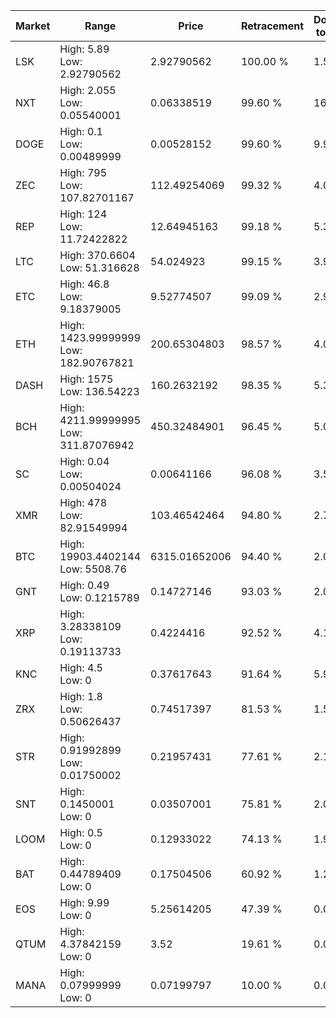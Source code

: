 | Market | Range | Price| Retracement | Doubles to 50% |
| --- | --- | --- | --- | --- |
| LSK | High: 5.89<br />Low: 2.92790562 | 2.92790562 | 100.00 % | 1.51 |
| NXT | High: 2.055<br />Low: 0.05540001 | 0.06338519 | 99.60 % | 16.65 |
| DOGE | High: 0.1<br />Low: 0.00489999 | 0.00528152 | 99.60 % | 9.93 |
| ZEC | High: 795<br />Low: 107.82701167 | 112.49254069 | 99.32 % | 4.01 |
| REP | High: 124<br />Low: 11.72422822 | 12.64945163 | 99.18 % | 5.36 |
| LTC | High: 370.6604<br />Low: 51.316628 | 54.024923 | 99.15 % | 3.91 |
| ETC | High: 46.8<br />Low: 9.18379005 | 9.52774507 | 99.09 % | 2.94 |
| ETH | High: 1423.99999999<br />Low: 182.90767821 | 200.65304803 | 98.57 % | 4.00 |
| DASH | High: 1575<br />Low: 136.54223 | 160.2632192 | 98.35 % | 5.34 |
| BCH | High: 4211.99999995<br />Low: 311.87076942 | 450.32484901 | 96.45 % | 5.02 |
| SC | High: 0.04<br />Low: 0.00504024 | 0.00641166 | 96.08 % | 3.51 |
| XMR | High: 478<br />Low: 82.91549994 | 103.46542464 | 94.80 % | 2.71 |
| BTC | High: 19903.4402144<br />Low: 5508.76 | 6315.01652006 | 94.40 % | 2.01 |
| GNT | High: 0.49<br />Low: 0.1215789 | 0.14727146 | 93.03 % | 2.08 |
| XRP | High: 3.28338109<br />Low: 0.19113733 | 0.4224416 | 92.52 % | 4.11 |
| KNC | High: 4.5<br />Low: 0 | 0.37617643 | 91.64 % | 5.98 |
| ZRX | High: 1.8<br />Low: 0.50626437 | 0.74517397 | 81.53 % | 1.55 |
| STR | High: 0.91992899<br />Low: 0.01750002 | 0.21957431 | 77.61 % | 2.13 |
| SNT | High: 0.1450001<br />Low: 0 | 0.03507001 | 75.81 % | 2.07 |
| LOOM | High: 0.5<br />Low: 0 | 0.12933022 | 74.13 % | 1.93 |
| BAT | High: 0.44789409<br />Low: 0 | 0.17504506 | 60.92 % | 1.28 |
| EOS | High: 9.99<br />Low: 0 | 5.25614205 | 47.39 % | 0.00 |
| QTUM | High: 4.37842159<br />Low: 0 | 3.52 | 19.61 % | 0.00 |
| MANA | High: 0.07999999<br />Low: 0 | 0.07199797 | 10.00 % | 0.00 |

